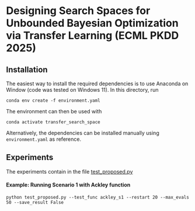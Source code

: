 # Designing Search Spaces for Unbounded Bayesian Optimization via Transfer Learning (ECML PKDD 2025)

## Installation
The easiest way to install the required dependencies is to use Anaconda on Window (code was tested on Windows 11). In this directory, run
```
conda env create -f environment.yaml
```

The environment can then be used with
```
conda activate transfer_search_space
```
Alternatively, the dependencies can be installed manually using ```environment.yaml``` as reference.


## Experiments
The experiments contain in the file [test_proposed.py](https://github.com/Fsoft-AIC/BO-transfer-search-space/blob/main/test_proposed.py)

#### Example: Running Scenario 1 with Ackley function

```
python test_proposed.py --test_func ackley_s1 --restart 20 --max_evals 50 --save_result False
```


